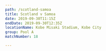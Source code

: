 ```yaml
---
path: /scotland-samoa
title: Scotland v Samoa
date: 2019-09-30T11:15Z
endDate: 2019-09-30T12:35Z
locationName: Kobe Misaki Stadium, Kobe City
group: Pool A
matchNumber: 18

---
```

